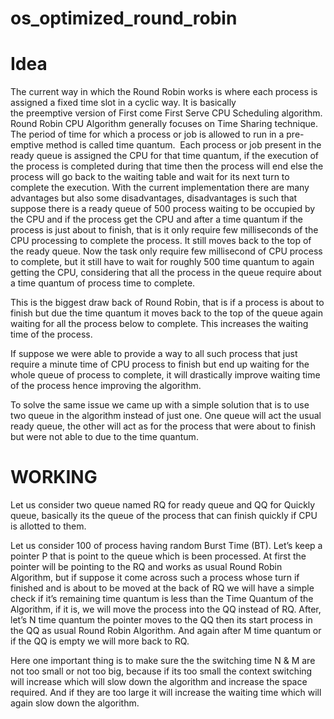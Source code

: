 # os_optimized_round_robin
# Idea
The current way in which the Round Robin works is where each process is assigned a fixed time slot in a cyclic way. It is basically the preemptive version of First come First Serve CPU Scheduling algorithm. 
Round Robin CPU Algorithm generally focuses on Time Sharing technique.  The period of time for which a process or job is allowed to run in a pre-emptive method is called time quantum.  Each process or job present in the ready queue is assigned the CPU for that time quantum, if the execution of the process is completed during that time then the process will end else the process will go back to the waiting table and wait for its next turn to complete the execution.
With the current implementation there are many advantages but also some disadvantages, disadvantages is such that suppose there is a ready queue of 500 process waiting to be occupied by the CPU and if the process get the CPU and after a time quantum if the process is just about to finish, that is it only require few milliseconds of the CPU processing to complete the process. It still moves back to the top of the ready queue. Now the task only require few millisecond of CPU process to complete, but it still have to wait for roughly  500 time quantum to again getting the CPU, considering that all the process in the queue require about a time quantum of process time to complete. 

This is the biggest draw back of Round Robin, that is if a process is about to finish but due the time quantum it moves back to the top of the queue again waiting for all the process below to complete. This increases the waiting time of the process. 

If suppose we were able to provide a way to all such process that just require a minute time of CPU process to finish but end up waiting for the whole queue of process to complete, it will drastically improve waiting time of the process hence improving the algorithm. 

To solve the same issue we came up with a simple solution that is to use two queue in the algorithm instead of just one. One queue will act the usual ready queue, the other will act as for the process that were about to finish but were not able to due to the time quantum. 






# WORKING

Let us consider two queue named RQ for ready queue and QQ for Quickly queue, basically its the queue of the process that can finish quickly if CPU is allotted to them.

Let us consider 100 of process having random Burst Time (BT). Let’s keep a pointer P that is point to the queue which is been processed. At first the pointer will be pointing to the RQ and works as usual Round Robin Algorithm, but if suppose it come across such a process whose turn if finished and is about to be moved at the back of RQ we will have a simple check if it’s remaining time quantum is less than the Time Quantum of the Algorithm, if it is, we will move the process into the QQ instead of RQ. After, let’s  N time quantum the pointer moves to the QQ then its start process in the QQ as usual Round Robin Algorithm. And again after M time quantum or if the QQ is empty we will more back to RQ.

Here one important thing is to make sure the the switching time N & M are not too small or not too big, because if its too small the context switching will increase which will slow down the algorithm and increase the space required. And if they are too large it will increase the waiting time which will again slow down the algorithm. 
